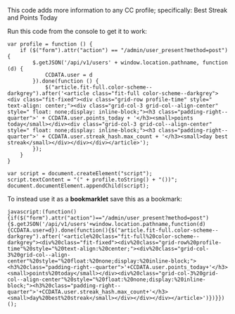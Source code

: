 This code adds more information to any CC profile; specifically: Best Streak and Points Today

Run this code from the console to get it to work:

    var profile = function () {
        if ($("form").attr("action") == "/admin/user_present?method=post") {
            $.getJSON('/api/v1/users' + window.location.pathname, function (d) {
                CCDATA.user = d
            }).done(function () {
                $("article.fit-full.color-scheme--darkgrey").after('<article class="fit-full color-scheme--darkgrey"><div class="fit-fixed"><div class="grid-row profile-time" style=" text-align: center;"><div class="grid-col-3 grid-col--align-center" style=" float: none;display: inline-block;"><h3 class="padding-right--quarter">' + CCDATA.user.points_today + '</h3><small>points today</small></div><div class="grid-col-3 grid-col--align-center" style=" float: none;display: inline-block;"><h3 class="padding-right--quarter">' + CCDATA.user.streak_hash.max_count + '</h3><small>day best streak</small></div></div></div></article>');
            });
        }
    }
    
    var script = document.createElement("script");
    script.textContent = "(" + profile.toString() + "())";
    document.documentElement.appendChild(script);


To instead use it as a **bookmarklet** save this as a bookmark:

    javascript:(function(){if($("form").attr("action")=="/admin/user_present?method=post"){$.getJSON('/api/v1/users'+window.location.pathname,function(d){CCDATA.user=d}).done(function(){$("article.fit-full.color-scheme--darkgrey").after('<article%20class="fit-full%20color-scheme--darkgrey"><div%20class="fit-fixed"><div%20class="grid-row%20profile-time"%20style="%20text-align:%20center;"><div%20class="grid-col-3%20grid-col--align-center"%20style="%20float:%20none;display:%20inline-block;"><h3%20class="padding-right--quarter">'+CCDATA.user.points_today+'</h3><small>points%20today</small></div><div%20class="grid-col-3%20grid-col--align-center"%20style="%20float:%20none;display:%20inline-block;"><h3%20class="padding-right--quarter">'+CCDATA.user.streak_hash.max_count+'</h3><small>day%20best%20streak</small></div></div></div></article>')})}})();


